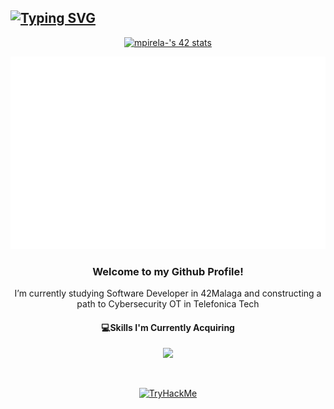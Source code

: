 
<!--- Tapping github https://github.com/DenverCoder1/readme-typing-svg -->
<a href="https://git.io/typing-svg"><img src="https://readme-typing-svg.demolab.com?font=Pixelify+Sans&size=30&pause=1000&color=90219A&random=false&width=435&lines=42M%C3%A1laga+Student!%F0%9F%91%BE;C+and+Python+Programmer" alt="Typing SVG" /></a>
 ---
<p align="center">
<a href="https://github.com/oakoudad/badge42"><img src="https://badge.mediaplus.ma/starryblue/mpirela-?1337Badge=off&UM6P=off" alt="mpirela-'s 42 stats" />
  </a>
</p>

<p align="center">
<a href="https://github.com/oakoudad/badge42"><img src="https://github.com/REal0day/cheatsheets/blob/main/image.svg" alt="REal0day's 1337 stats" />
  </a>
</p>


<h3 align="center">Welcome to my Github Profile!</h3>
<p align="center">I’m currently studying Software Developer in 42Malaga and constructing a path to Cybersecurity OT in Telefonica Tech</p>

<h4 align="center">💻Skills I'm Currently Acquiring</h4>
<p align="center">
  <a href="https://skillicons.dev">
    <img src="https://skillicons.dev/icons?i=c,python,github,azure,godot" />
  </a>
</p>
<br>

<p align="center">
  <a href="https://tryhackme.com/p/pirelamxria">
    <img src="https://tryhackme-badges.s3.amazonaws.com/pirelamxria.png" alt="TryHackMe">
  </a>
</p>
